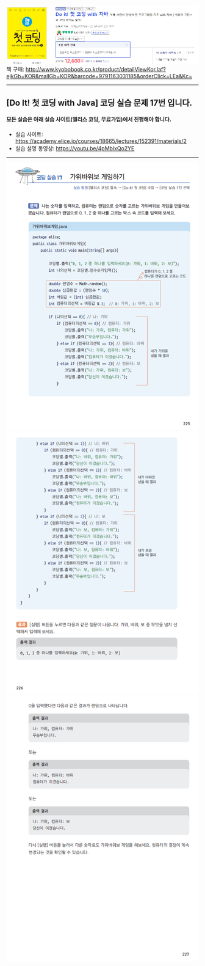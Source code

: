 ![도서소개](/img/도서소개.png)  
책 구매: http://www.kyobobook.co.kr/product/detailViewKor.laf?ejkGb=KOR&mallGb=KOR&barcode=9791163031185&orderClick=LEa&Kc=

---

## [Do It! 첫 코딩 with Java] 코딩 실습 문제 17번 입니다.

#### 모든 실습은 아래 실습 사이트(엘리스 코딩, 무료가입)에서 진행해야 합니다.

- 실습 사이트: https://academy.elice.io/courses/18665/lectures/152391/materials/2
- 실습 설명 동영상: https://youtu.be/4pMblxQo2YE

---

![코딩실습17](/img/코딩실습17A.png)  
![코딩실습17](/img/코딩실습17B.png)  
![코딩실습17](/img/코딩실습17C.png)
